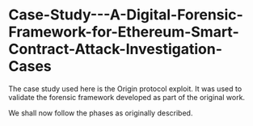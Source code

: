 # Case-Study---A-Digital-Forensic-Framework-for-Ethereum-Smart-Contract-Attack-Investigation-Cases

The case study used here is the Origin protocol exploit. It was used to validate the forensic framework developed as part of the original work.

We shall now follow the phases as originally described.
